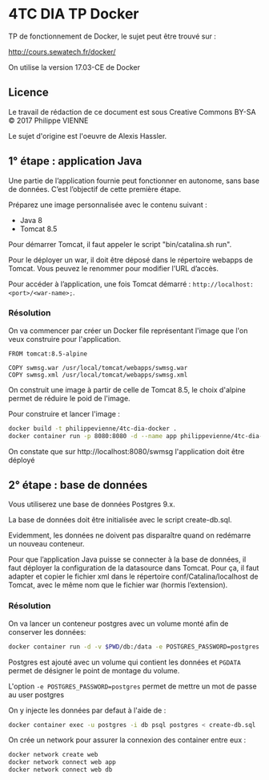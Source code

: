 # 4TC DIA TP Docker
TP de fonctionnement de Docker, le sujet peut être trouvé sur :

http://cours.sewatech.fr/docker/

On utilise la version 17.03-CE de Docker

## Licence
Le travail de rédaction de ce document est sous Creative Commons BY-SA
&copy; 2017 Philippe VIENNE

Le sujet d'origine est l'oeuvre de Alexis Hassler.

## 1° étape : application Java

Une partie de l’application fournie peut fonctionner en autonome, sans base de données. C’est l’objectif de cette première étape.

Préparez une image personnalisée avec le contenu suivant :

- Java 8
- Tomcat 8.5

Pour démarrer Tomcat, il faut appeler le script "bin/catalina.sh run".

Pour le déployer un war, il doit être déposé dans le répertoire webapps de Tomcat. Vous peuvez le renommer pour modifier l’URL d’accès.

Pour accéder à l’application, une fois Tomcat démarré : ``http://localhost:<port>/<war-name>;``.

### Résolution
On va commencer par créer un Docker file représentant l'image que l'on veux construire pour l'application.

```docker
FROM tomcat:8.5-alpine

COPY swmsg.war /usr/local/tomcat/webapps/swmsg.war
COPY swmsg.xml /usr/local/tomcat/webapps/swmsg.xml
```

On construit une image à partir de celle de Tomcat 8.5, le choix d'alpine permet
de réduire le poid de l'image.

Pour construire et lancer l'image :

```sh
docker build -t philippevienne/4tc-dia-docker .
docker container run -p 8080:8080 -d --name app philippevienne/4tc-dia-docker
```

On constate que sur http://localhost:8080/swmsg l'application doit être déployé

## 2° étape : base de données

Vous utiliserez une base de données Postgres 9.x.

La base de données doit être initialisée avec le script create-db.sql.

Evidemment, les données ne doivent pas disparaître quand on redémarre un nouveau conteneur.

Pour que l’application Java puisse se connecter à la base de données, il faut déployer la configuration de la datasource dans Tomcat. Pour ça, il faut adapter et copier le fichier xml dans le répertoire conf/Catalina/localhost de Tomcat, avec le même nom que le fichier war (hormis l’extension).

### Résolution

On va lancer un conteneur postgres avec un volume monté afin de conserver les
données:

```sh
docker container run -d -v $PWD/db:/data -e POSTGRES_PASSWORD=postgres -e PGDATA=/data --name db postgres
```

Postgres est ajouté avec un volume qui contient les données et ``PGDATA``
permet de désigner le point de montage du volume.

L'option ``-e POSTGRES_PASSWORD=postgres`` permet de mettre un mot de passe au
user postgres

On y injecte les données par defaut à l'aide de :

```sh
docker container exec -u postgres -i db psql postgres < create-db.sql
```

On crée un network pour assurer la connexion des container entre eux :

```sh
docker network create web
docker network connect web app
docker network connect web db
```
